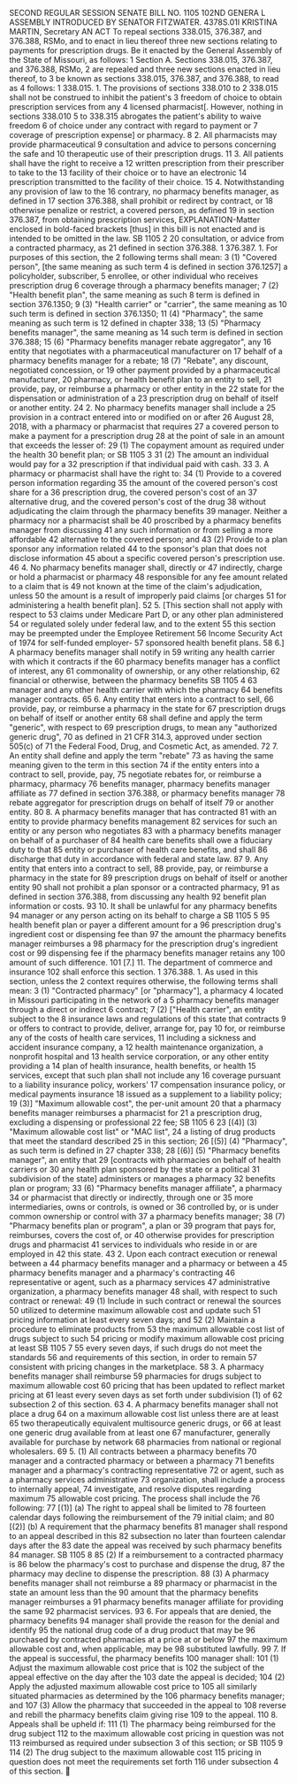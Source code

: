 SECOND REGULAR SESSION
SENATE BILL NO. 1105
102ND GENERA L ASSEMBLY
INTRODUCED BY SENATOR FITZWATER.
4378S.01I KRISTINA MARTIN, Secretary
AN ACT
To repeal sections 338.015, 376.387, and 376.388, RSMo, and to enact in lieu thereof three new
sections relating to payments for prescription drugs.
Be it enacted by the General Assembly of the State of Missouri, as follows:
1 Section A. Sections 338.015, 376.387, and 376.388, RSMo,
2 are repealed and three new sections enacted in lieu thereof, to
3 be known as sections 338.015, 376.387, and 376.388, to read as
4 follows:
1 338.015. 1. The provisions of sections 338.010 to
2 338.015 shall not be construed to inhibit the patient's
3 freedom of choice to obtain prescription services from any
4 licensed pharmacist[. However, nothing in sections 338.010
5 to 338.315 abrogates the patient's ability to waive freedom
6 of choice under any contract with regard to payment or
7 coverage of prescription expense] or pharmacy.
8 2. All pharmacists may provide pharmaceutical
9 consultation and advice to persons concerning the safe and
10 therapeutic use of their prescription drugs.
11 3. All patients shall have the right to receive a
12 written prescription from their prescriber to take to the
13 facility of their choice or to have an electronic
14 prescription transmitted to the facility of their choice.
15 4. Notwithstanding any provision of law to the
16 contrary, no pharmacy benefits manager, as defined in
17 section 376.388, shall prohibit or redirect by contract, or
18 otherwise penalize or restrict, a covered person, as defined
19 in section 376.387, from obtaining prescription services,
EXPLANATION-Matter enclosed in bold-faced brackets [thus] in this bill is not enacted
and is intended to be omitted in the law.
SB 1105 2
20 consultation, or advice from a contracted pharmacy, as
21 defined in section 376.388.
1 376.387. 1. For purposes of this section, the
2 following terms shall mean:
3 (1) "Covered person", [the same meaning as such term
4 is defined in section 376.1257] a policyholder, subscriber,
5 enrollee, or other individual who receives prescription drug
6 coverage through a pharmacy benefits manager;
7 (2) "Health benefit plan", the same meaning as such
8 term is defined in section 376.1350;
9 (3) "Health carrier" or "carrier", the same meaning as
10 such term is defined in section 376.1350;
11 (4) "Pharmacy", the same meaning as such term is
12 defined in chapter 338;
13 (5) "Pharmacy benefits manager", the same meaning as
14 such term is defined in section 376.388;
15 (6) "Pharmacy benefits manager rebate aggregator", any
16 entity that negotiates with a pharmaceutical manufacturer on
17 behalf of a pharmacy benefits manager for a rebate;
18 (7) "Rebate", any discount, negotiated concession, or
19 other payment provided by a pharmaceutical manufacturer,
20 pharmacy, or health benefit plan to an entity to sell,
21 provide, pay, or reimburse a pharmacy or other entity in the
22 state for the dispensation or administration of a
23 prescription drug on behalf of itself or another entity.
24 2. No pharmacy benefits manager shall include a
25 provision in a contract entered into or modified on or after
26 August 28, 2018, with a pharmacy or pharmacist that requires
27 a covered person to make a payment for a prescription drug
28 at the point of sale in an amount that exceeds the lesser of:
29 (1) The copayment amount as required under the health
30 benefit plan; or
SB 1105 3
31 (2) The amount an individual would pay for a
32 prescription if that individual paid with cash.
33 3. A pharmacy or pharmacist shall have the right to:
34 (1) Provide to a covered person information regarding
35 the amount of the covered person's cost share for a
36 prescription drug, the covered person's cost of an
37 alternative drug, and the covered person's cost of the drug
38 without adjudicating the claim through the pharmacy benefits
39 manager. Neither a pharmacy nor a pharmacist shall be
40 proscribed by a pharmacy benefits manager from discussing
41 any such information or from selling a more affordable
42 alternative to the covered person; and
43 (2) Provide to a plan sponsor any information related
44 to the sponsor's plan that does not disclose information
45 about a specific covered person's prescription use.
46 4. No pharmacy benefits manager shall, directly or
47 indirectly, charge or hold a pharmacist or pharmacy
48 responsible for any fee amount related to a claim that is
49 not known at the time of the claim's adjudication, unless
50 the amount is a result of improperly paid claims [or charges
51 for administering a health benefit plan].
52 5. [This section shall not apply with respect to
53 claims under Medicare Part D, or any other plan administered
54 or regulated solely under federal law, and to the extent
55 this section may be preempted under the Employee Retirement
56 Income Security Act of 1974 for self-funded employer-
57 sponsored health benefit plans.
58 6.] A pharmacy benefits manager shall notify in
59 writing any health carrier with which it contracts if the
60 pharmacy benefits manager has a conflict of interest, any
61 commonality of ownership, or any other relationship,
62 financial or otherwise, between the pharmacy benefits
SB 1105 4
63 manager and any other health carrier with which the pharmacy
64 benefits manager contracts.
65 6. Any entity that enters into a contract to sell,
66 provide, pay, or reimburse a pharmacy in the state for
67 prescription drugs on behalf of itself or another entity
68 shall define and apply the term "generic", with respect to
69 prescription drugs, to mean any "authorized generic drug",
70 as defined in 21 CFR 314.3, approved under section 505(c) of
71 the Federal Food, Drug, and Cosmetic Act, as amended.
72 7. An entity shall define and apply the term "rebate"
73 as having the same meaning given to the term in this section
74 if the entity enters into a contract to sell, provide, pay,
75 negotiate rebates for, or reimburse a pharmacy, pharmacy
76 benefits manager, pharmacy benefits manager affiliate as
77 defined in section 376.388, or pharmacy benefits manager
78 rebate aggregator for prescription drugs on behalf of itself
79 or another entity.
80 8. A pharmacy benefits manager that has contracted
81 with an entity to provide pharmacy benefits management
82 services for such an entity or any person who negotiates
83 with a pharmacy benefits manager on behalf of a purchaser of
84 health care benefits shall owe a fiduciary duty to that
85 entity or purchaser of health care benefits, and shall
86 discharge that duty in accordance with federal and state law.
87 9. Any entity that enters into a contract to sell,
88 provide, pay, or reimburse a pharmacy in the state for
89 prescription drugs on behalf of itself or another entity
90 shall not prohibit a plan sponsor or a contracted pharmacy,
91 as defined in section 376.388, from discussing any health
92 benefit plan information or costs.
93 10. It shall be unlawful for any pharmacy benefits
94 manager or any person acting on its behalf to charge a
SB 1105 5
95 health benefit plan or payer a different amount for a
96 prescription drug's ingredient cost or dispensing fee than
97 the amount the pharmacy benefits manager reimburses a
98 pharmacy for the prescription drug's ingredient cost or
99 dispensing fee if the pharmacy benefits manager retains any
100 amount of such difference.
101 [7.] 11. The department of commerce and insurance
102 shall enforce this section.
1 376.388. 1. As used in this section, unless the
2 context requires otherwise, the following terms shall mean:
3 (1) "Contracted pharmacy" [or "pharmacy"], a pharmacy
4 located in Missouri participating in the network of a
5 pharmacy benefits manager through a direct or indirect
6 contract;
7 (2) ["Health carrier", an entity subject to the
8 insurance laws and regulations of this state that contracts
9 or offers to contract to provide, deliver, arrange for, pay
10 for, or reimburse any of the costs of health care services,
11 including a sickness and accident insurance company, a
12 health maintenance organization, a nonprofit hospital and
13 health service corporation, or any other entity providing a
14 plan of health insurance, health benefits, or health
15 services, except that such plan shall not include any
16 coverage pursuant to a liability insurance policy, workers'
17 compensation insurance policy, or medical payments insurance
18 issued as a supplement to a liability policy;
19 (3)] "Maximum allowable cost", the per-unit amount
20 that a pharmacy benefits manager reimburses a pharmacist for
21 a prescription drug, excluding a dispensing or professional
22 fee;
SB 1105 6
23 [(4)] (3) "Maximum allowable cost list" or "MAC list",
24 a listing of drug products that meet the standard described
25 in this section;
26 [(5)] (4) "Pharmacy", as such term is defined in
27 chapter 338;
28 [(6)] (5) "Pharmacy benefits manager", an entity that
29 [contracts with pharmacies on behalf of health carriers or
30 any health plan sponsored by the state or a political
31 subdivision of the state] administers or manages a pharmacy
32 benefits plan or program;
33 (6) "Pharmacy benefits manager affiliate", a pharmacy
34 or pharmacist that directly or indirectly, through one or
35 more intermediaries, owns or controls, is owned or
36 controlled by, or is under common ownership or control with
37 a pharmacy benefits manager;
38 (7) "Pharmacy benefits plan or program", a plan or
39 program that pays for, reimburses, covers the cost of, or
40 otherwise provides for prescription drugs and pharmacist
41 services to individuals who reside in or are employed in
42 this state.
43 2. Upon each contract execution or renewal between a
44 pharmacy benefits manager and a pharmacy or between a
45 pharmacy benefits manager and a pharmacy's contracting
46 representative or agent, such as a pharmacy services
47 administrative organization, a pharmacy benefits manager
48 shall, with respect to such contract or renewal:
49 (1) Include in such contract or renewal the sources
50 utilized to determine maximum allowable cost and update such
51 pricing information at least every seven days; and
52 (2) Maintain a procedure to eliminate products from
53 the maximum allowable cost list of drugs subject to such
54 pricing or modify maximum allowable cost pricing at least
SB 1105 7
55 every seven days, if such drugs do not meet the standards
56 and requirements of this section, in order to remain
57 consistent with pricing changes in the marketplace.
58 3. A pharmacy benefits manager shall reimburse
59 pharmacies for drugs subject to maximum allowable cost
60 pricing that has been updated to reflect market pricing at
61 least every seven days as set forth under subdivision (1) of
62 subsection 2 of this section.
63 4. A pharmacy benefits manager shall not place a drug
64 on a maximum allowable cost list unless there are at least
65 two therapeutically equivalent multisource generic drugs, or
66 at least one generic drug available from at least one
67 manufacturer, generally available for purchase by network
68 pharmacies from national or regional wholesalers.
69 5. (1) All contracts between a pharmacy benefits
70 manager and a contracted pharmacy or between a pharmacy
71 benefits manager and a pharmacy's contracting representative
72 or agent, such as a pharmacy services administrative
73 organization, shall include a process to internally appeal,
74 investigate, and resolve disputes regarding maximum
75 allowable cost pricing. The process shall include the
76 following:
77 [(1)] (a) The right to appeal shall be limited to
78 fourteen calendar days following the reimbursement of the
79 initial claim; and
80 [(2)] (b) A requirement that the pharmacy benefits
81 manager shall respond to an appeal described in this
82 subsection no later than fourteen calendar days after the
83 date the appeal was received by such pharmacy benefits
84 manager.
SB 1105 8
85 (2) If a reimbursement to a contracted pharmacy is
86 below the pharmacy's cost to purchase and dispense the drug,
87 the pharmacy may decline to dispense the prescription.
88 (3) A pharmacy benefits manager shall not reimburse a
89 pharmacy or pharmacist in the state an amount less than the
90 amount that the pharmacy benefits manager reimburses a
91 pharmacy benefits manager affiliate for providing the same
92 pharmacist services.
93 6. For appeals that are denied, the pharmacy benefits
94 manager shall provide the reason for the denial and identify
95 the national drug code of a drug product that may be
96 purchased by contracted pharmacies at a price at or below
97 the maximum allowable cost and, when applicable, may be
98 substituted lawfully.
99 7. If the appeal is successful, the pharmacy benefits
100 manager shall:
101 (1) Adjust the maximum allowable cost price that is
102 the subject of the appeal effective on the day after the
103 date the appeal is decided;
104 (2) Apply the adjusted maximum allowable cost price to
105 all similarly situated pharmacies as determined by the
106 pharmacy benefits manager; and
107 (3) Allow the pharmacy that succeeded in the appeal to
108 reverse and rebill the pharmacy benefits claim giving rise
109 to the appeal.
110 8. Appeals shall be upheld if:
111 (1) The pharmacy being reimbursed for the drug subject
112 to the maximum allowable cost pricing in question was not
113 reimbursed as required under subsection 3 of this section; or
SB 1105 9
114 (2) The drug subject to the maximum allowable cost
115 pricing in question does not meet the requirements set forth
116 under subsection 4 of this section.
